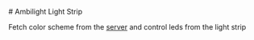 # Ambilight Light Strip

Fetch color scheme from the [server](../camera/README.md) and control leds from the light strip